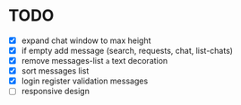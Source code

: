 # TODO

- [x] expand chat window to max height
- [x] if empty add message (search, requests, chat, list-chats)
- [x] remove messages-list `a` text decoration
- [x] sort messages list
- [x] login register validation messages
- [ ] responsive design 